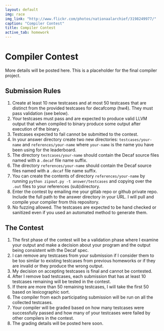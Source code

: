 ```yaml
---
layout: default
img: race
img_link: "http://www.flickr.com/photos/nationaalarchief/3198249977/"
caption: "Compiler Contest"
title: Compiler Contest
active_tab: homework
---
```


# Compiler Contest 

More details will be posted here. This is a placeholder for the final compiler project.

## Submission Rules 

1. Create at least 10 new testcases and at most 50 testcases that are distinct from the provided testcases for decafcomp (hw4). They must pass validation (see below).
1. Your testcases must pass and are expected to produce valid LLVM output that when compiled to binary produce some output after execution of the binary. 
1. Testcases expected to fail cannot be submitted to the contest.
1. In your answer directory create two new directories: `testcases/your-name` and `references/your-name` where `your-name` is the name you have been using for the leaderboard.
1. The directory `testcases/your-name` should contain the Decaf source files named with a `.decaf` file name suffix.
1. The directory `references/your-name` should contain the Decaf source files named with a `.decaf` file name suffix.
1. You can create the contents of directory `references/your-name` by running `python zipout.py -t answer/testcases` and copying over the `.out` files to your references (sub)directory.
1. Enter the contest by emailing me your gitlab repo or github private repo. Include the full path to the answer directory in your URL. I will pull and compile your compiler from this repository.
1. No fuzzing allowed. The testcases are expected to be hand checked or sanitized even if you used an automated method to generate them.

## The Contest

1. The first phase of the contest will be a validation phase where I examine your output and make a decision about your program and the output being consistent with the Decaf spec.
1. I can remove any testcases from your submission if I consider them to be too similar to existing testcases from previous homeworks or if they are invalid or they produce the wrong output. 
1. My decision on accepting testcases is final and cannot be contested.
1. After I remove bad testcases, each submission that has at least 10 testcases remaining will be tested in the contest.
1. If there are more than 50 remaining testcases, I will take the first 50 based on lexicographic sort.
1. The compiler from each participating submission will be run on all the collected testcases. 
1. Your compiler will be graded based on how many testcases were successfully passed and how many of your testcases were failed by other compilers in the contest.
1. The grading details will be posted here soon.

